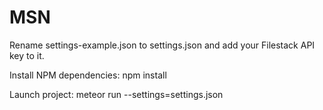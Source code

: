 # MSN

Rename settings-example.json to settings.json and add your Filestack API key to it.

Install NPM dependencies: npm install

Launch project: meteor run --settings=settings.json
